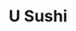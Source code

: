 ---
layout: place
title: "U Sushi"
permalink: /new-jersey/medford/u-sushi.html
stateAbbr: NJ
stateName: New Jersey
cityName: Medford
seo:
  name: "U Sushi"
  type: Restaurant
  links: https://www.usushimedford.com/
description: "Looking for sushi in Medford, New Jersey? Check out U Sushi for a delightful Japanese dining experience. Enjoy a variety of sushi and other dishes in a welco..."
place_id: ChIJraka3xwxwYkR_Uwopan-u2I
photos:
  - name: >-
      places/ChIJraka3xwxwYkR_Uwopan-u2I/photos/AeeoHcJg_YY8_OSMNnpFjBvcI5VZPGz5kpdy1Kk0s4sNelcDnw8-f6877NNyXBkK0kd8NQa8dnNsIgXkjVO3HzdOdecs62L3NEk1g-dDitASGDpawLXBplM6wZjFYRzVGSaKygd1ZYfFLeHKksJ2XfvGiVpYJ750z5uQuUr9kcmo6D_O1Np_In4U4vD0X3uDKZO6-YZEcmFSegPF3xUqfpKmZo3Tc_iNcDKZNCA4khqUfoKWDEF9WVpkASnDb4u0Q4GF-N7_1yIJHAuYnlD3s5IPxmEg-0d5qe3VmVLdrHIdJ7jbOg
    widthPx: 1639
    heightPx: 2048
    authorAttributions:
      - displayName: U SUSHI ASIAN CUISINE
        uri: https://maps.google.com/maps/contrib/115823374414805127320
        photoUri: >-
          https://lh3.googleusercontent.com/a-/ALV-UjU43uyaxJwm1twzR4gY8RJiu0YF6EHnV5Lp3oarl6ZQh4oTsp0=s100-p-k-no-mo
    flagContentUri: >-
      https://www.google.com/local/imagery/report/?cb_client=maps_api_places.places_api&image_key=!1e10!2sAF1QipOFTUnjKAzRGkOfU39AShQK9cVwHu6wQdZ0zkf_&hl=en-US
    googleMapsUri: >-
      https://www.google.com/maps/place//data=!3m4!1e2!3m2!1sAF1QipOFTUnjKAzRGkOfU39AShQK9cVwHu6wQdZ0zkf_!2e10!4m2!3m1!1s0x89c1311cdf1aa9ad:0x62bbfea9a5284cfd
  - name: >-
      places/ChIJraka3xwxwYkR_Uwopan-u2I/photos/AeeoHcL-9Y29ewzhKkbiCif3gCKKGikLTdCRpr-oy1NKvL83KaWp2ZSBzu5lCHGPMg1zxuim-2ZjH-5Oy8lRN1UWu0p3G3GTwMNhwdiEBBsWF64tAzCbgu4iLuQ0NVp8g9c6Qpq6Op_3KHZWGDKdYYBwtqpwKIqllSaZZvfBgkYByZp0yZUzRXyCeQOlwuxI59m48oeNEslkQUGYAApdqqcqNclhhXvrJS_dYRW-lnSPzNkuuOccNYiestzLuELq83_dLQ79LreIpCbnnNt-km1ziS3yjhbwkm6ksA4Tb8jNDzit0A
    widthPx: 2048
    heightPx: 1152
    authorAttributions:
      - displayName: U SUSHI ASIAN CUISINE
        uri: https://maps.google.com/maps/contrib/115823374414805127320
        photoUri: >-
          https://lh3.googleusercontent.com/a-/ALV-UjU43uyaxJwm1twzR4gY8RJiu0YF6EHnV5Lp3oarl6ZQh4oTsp0=s100-p-k-no-mo
    flagContentUri: >-
      https://www.google.com/local/imagery/report/?cb_client=maps_api_places.places_api&image_key=!1e10!2sAF1QipMySxbBmqTuiA_-7QtK9_vqMKEYRmA0RznL1ND-&hl=en-US
    googleMapsUri: >-
      https://www.google.com/maps/place//data=!3m4!1e2!3m2!1sAF1QipMySxbBmqTuiA_-7QtK9_vqMKEYRmA0RznL1ND-!2e10!4m2!3m1!1s0x89c1311cdf1aa9ad:0x62bbfea9a5284cfd
  - name: >-
      places/ChIJraka3xwxwYkR_Uwopan-u2I/photos/AeeoHcJODSqSle9a1F1nyMCM3ThYNdqvBUc49oAHgXTPSnbKHIp6HbILUFjAWshfVesYo7VXip73jqParqSgR2zRr4nYoXhUM1t6SlGDEeSNwQeY8t-9XwkugEM2cCKPCH5bpE9OFpw0_kOqcifo0cUQLp3rIKtBkOE35RMzvekWhB3bNoy6f-5j2zOA8dgt1spbHnmkBPp4GlBKj90FJb3WdrGfO8-2zbVtx6TPGSsKSMFwasJr_YmMruqSZm0AmvqL-aIBqOu1rP9ZiNJDXgEHdFDnnRUg231V9pNT2ikPYtHZEQ7_dSZ-YCXiTDQZt2Ol1qeRMEMuEW3icPPo3-MO-ZmPFWKb3hpoaeAGplKeB7cq1A351rvkIoYXu7JtwIgoRm90oJQbGbwmpEAejCLlGLeEqO02P3bp4o7W6bTKvJ7hpuA
    widthPx: 640
    heightPx: 480
    authorAttributions:
      - displayName: Veronica Hunter
        uri: https://maps.google.com/maps/contrib/107539841970415354602
        photoUri: >-
          https://lh3.googleusercontent.com/a/ACg8ocLemHYSff8yLnJ6ReZKNDNSGH1sM5kbI_ewyES3TLnUkW3jGw=s100-p-k-no-mo
    flagContentUri: >-
      https://www.google.com/local/imagery/report/?cb_client=maps_api_places.places_api&image_key=!1e10!2sCIHM0ogKEICAgMCwzujw5AE&hl=en-US
    googleMapsUri: >-
      https://www.google.com/maps/place//data=!3m4!1e2!3m2!1sCIHM0ogKEICAgMCwzujw5AE!2e10!4m2!3m1!1s0x89c1311cdf1aa9ad:0x62bbfea9a5284cfd
  - name: >-
      places/ChIJraka3xwxwYkR_Uwopan-u2I/photos/AeeoHcKatMIO7D1l2r0dWLTES0T-uwr9l1AfqdC6NWu-2Sp1PNMGrggBGiNVBP92_m1h3XF-44emg-7vOTck_RpcIcVIjbohFiKwJkMKoN2xDtTh7YLdgmY9fc5hV-vxT8Hjh_8PscxgVx4Imb2nG_rqzfMFPTbi2S4zWAEYxyPI4OjJ8eUdTxx95MDGH4cBocqSPRZf4nnQf1t8WOwcSHBigsE8F6BXEV8VU_CLI3SMTZg2eKcCfm4GJVIxDIaufTKDPuZn6YO7kqpbQUOjRE2lw7c9ujUN3deoJ9AgClgv8cEQ5OQL8KMEm9IvqPp7zVG1iRXiDS0VPIFBHJ_7i3gH8O3cpCqJ4yvQonlNPWa0IHc70ue_RfsU1AitBZFs0DAxOdiGWb9FBhmIBupSxvG0NKip0JQZufTpLvzkWyy0cfz1Hg
    widthPx: 4000
    heightPx: 3000
    authorAttributions:
      - displayName: james dickinson
        uri: https://maps.google.com/maps/contrib/112011970648461936114
        photoUri: >-
          https://lh3.googleusercontent.com/a/ACg8ocKeWg6kS-zAFHpwOxNlzawMLvRnRRBLZmqQhvVl0DlceWfWuQ=s100-p-k-no-mo
    flagContentUri: >-
      https://www.google.com/local/imagery/report/?cb_client=maps_api_places.places_api&image_key=!1e10!2sCIHM0ogKEICAgIDrnNCEOg&hl=en-US
    googleMapsUri: >-
      https://www.google.com/maps/place//data=!3m4!1e2!3m2!1sCIHM0ogKEICAgIDrnNCEOg!2e10!4m2!3m1!1s0x89c1311cdf1aa9ad:0x62bbfea9a5284cfd
  - name: >-
      places/ChIJraka3xwxwYkR_Uwopan-u2I/photos/AeeoHcIgnB8Pz7YVkkSf60h2-qKjRDsJi4iX_7qgyhEFUVTeu_BOjux3g1jETIZzML5CckbpxQsFeQkcHhFxWX7FUskcJ08xPZ1DCHx6W6p5zLBmXcepOZrgLOe5N0aoAzd7aGUu0Eqnp1zVwqA-LACJO6j77wizvUgcFJrD7Uos9CWZdTXgJvLmCkYWZqfyXbYuu8GQINT75NeEgGEeMIzDNyuq1j4cZyjFOCFHZqpYQJcIa2Sxp90a8prcfscQIZoNAn6pcdHIxOFnDeW1Ry8q0t0sOCTsKQMamB_PSpqqSAsrpHCs25Uj5OQy5nIu5Ytq5XOODRAtg1r7NAhSgmORpJQJu-Fg-l9xCIRQcdhVZw6r_93_mJvFynZoou_0HJRO6I5TtSzec_aGgUhb-MDAHnFAl6TThRP8yXKJ2vBJNTffPlrX
    widthPx: 1702
    heightPx: 1276
    authorAttributions:
      - displayName: Alice H
        uri: https://maps.google.com/maps/contrib/112972215720070325583
        photoUri: >-
          https://lh3.googleusercontent.com/a-/ALV-UjWY-eijfXxCXpYNuZkylGL2uUzN-BrFUqfgc9cnqlbVGviYvVE-=s100-p-k-no-mo
    flagContentUri: >-
      https://www.google.com/local/imagery/report/?cb_client=maps_api_places.places_api&image_key=!1e10!2sCIHM0ogKEICAgICd4vGdzQE&hl=en-US
    googleMapsUri: >-
      https://www.google.com/maps/place//data=!3m4!1e2!3m2!1sCIHM0ogKEICAgICd4vGdzQE!2e10!4m2!3m1!1s0x89c1311cdf1aa9ad:0x62bbfea9a5284cfd
  - name: >-
      places/ChIJraka3xwxwYkR_Uwopan-u2I/photos/AeeoHcJ0cViXpFx_ymJbCH5G8jGWwSzgbPHMjIUvwLF6yihDwJyspV90S9XiNRDiZ7sK8AXycFdTkN-IwqBxxDmUZyZxwstSolvxpXL696l3qeRe9K-dyEGLAX7XGyB8mtxNua8LwZXgjtdb7a2D4rNGhE5JqcYLd82mrmXPzgO8SeHbSuJ_eUlLAmWeoDv-qZSjrlJNiN6sZUUKb-oRCraGqRO9sMVJSYemgyqYaDVb2o5qbhUNYUL6i4PnQ7WlQsP3ntehNsLpO6CLRtr-HrOsnn-naaNBVEZXDK2O3QO7MoJwlA
    widthPx: 1702
    heightPx: 1276
    authorAttributions:
      - displayName: U SUSHI ASIAN CUISINE
        uri: https://maps.google.com/maps/contrib/115823374414805127320
        photoUri: >-
          https://lh3.googleusercontent.com/a-/ALV-UjU43uyaxJwm1twzR4gY8RJiu0YF6EHnV5Lp3oarl6ZQh4oTsp0=s100-p-k-no-mo
    flagContentUri: >-
      https://www.google.com/local/imagery/report/?cb_client=maps_api_places.places_api&image_key=!1e10!2sAF1QipPtAUIXKAHfmNd661caw0QKAiKJdHWz7-GIEk_2&hl=en-US
    googleMapsUri: >-
      https://www.google.com/maps/place//data=!3m4!1e2!3m2!1sAF1QipPtAUIXKAHfmNd661caw0QKAiKJdHWz7-GIEk_2!2e10!4m2!3m1!1s0x89c1311cdf1aa9ad:0x62bbfea9a5284cfd
  - name: >-
      places/ChIJraka3xwxwYkR_Uwopan-u2I/photos/AeeoHcL_2jky4R3aHqunEIE0-b97RJe4sfXs9GP6hEmXyiG-JcFeC4GVPztjyjeTzH-QtwwnygGfySIG_CLkGLEyu3KJUZwaeoV0Jmx71Akr9CrDN5RzFzmhZIR36VV6l3_WDwZ4z1QV7hYemRHgEFPGXIVZITd9IOVBvTgDfXHwW8GqNNryQr07Uy8VhmB4jAVK1wbREGtTMLc3Tv80R4UIhOXZqfhkEPAIf0kT3OefhU-zE44-4Gkc1t5vwHBDLx-zSZuum5RV6TrOj31lmc4272yW8lRgb1_Wqx61vVEgi9_U8I_AQkEBeYifOMf2PWrxi74Wo9gIuwwgdRzP5BmlfitQ-gXlPLC_Ey81262_eYKB2HIqTr8PoX7lsi19utZaRTIgukcv888Kgp0atW9GtISnjMruPhsWE4-W-OekVyFkIP9V
    widthPx: 3000
    heightPx: 4000
    authorAttributions:
      - displayName: james dickinson
        uri: https://maps.google.com/maps/contrib/112011970648461936114
        photoUri: >-
          https://lh3.googleusercontent.com/a/ACg8ocKeWg6kS-zAFHpwOxNlzawMLvRnRRBLZmqQhvVl0DlceWfWuQ=s100-p-k-no-mo
    flagContentUri: >-
      https://www.google.com/local/imagery/report/?cb_client=maps_api_places.places_api&image_key=!1e10!2sCIHM0ogKEICAgIC_06P8gQE&hl=en-US
    googleMapsUri: >-
      https://www.google.com/maps/place//data=!3m4!1e2!3m2!1sCIHM0ogKEICAgIC_06P8gQE!2e10!4m2!3m1!1s0x89c1311cdf1aa9ad:0x62bbfea9a5284cfd
  - name: >-
      places/ChIJraka3xwxwYkR_Uwopan-u2I/photos/AeeoHcImXB-x7i8G6QfPxrNZA5qNgADMZ56xxa0jVgYewPoVfm4HZG9gTBBcqpv-6-VfO3xGXUvzp97o4dDiOUDKJdQrjAGsNFSkfK47mlstt0eHuRDH4Q-NIfUCfnoTM9WH0en-aM5tu6D7dugOYblIVvdXEe-AUFlJtimotC3iJZ_w2u7mOMI8gSwBOateYJFsnX1Wv0WjysBkLNaNge5cRjOPyPiKwa8asYkwNamNxtkgbi6xU3pJxDhpmLGmTdl85PmXQtcFclZrMQCmZChnuR7rMzCCdFYWApmmjDqJ4yZIDKAKxSwfg00Bkk6puPQ4br2LBQD_judqD_houUhSp_vrqpZdKaTjPeGbItcQvefJXOO12uCuSWdVxTnpzJ-L1hmLIrYdhJ2NYdCW3K53zX4MZQOBNWNVwEjDU0BJzKu67g
    widthPx: 3000
    heightPx: 4000
    authorAttributions:
      - displayName: james dickinson
        uri: https://maps.google.com/maps/contrib/112011970648461936114
        photoUri: >-
          https://lh3.googleusercontent.com/a/ACg8ocKeWg6kS-zAFHpwOxNlzawMLvRnRRBLZmqQhvVl0DlceWfWuQ=s100-p-k-no-mo
    flagContentUri: >-
      https://www.google.com/local/imagery/report/?cb_client=maps_api_places.places_api&image_key=!1e10!2sCIHM0ogKEICAgIC9vZXmIA&hl=en-US
    googleMapsUri: >-
      https://www.google.com/maps/place//data=!3m4!1e2!3m2!1sCIHM0ogKEICAgIC9vZXmIA!2e10!4m2!3m1!1s0x89c1311cdf1aa9ad:0x62bbfea9a5284cfd
  - name: >-
      places/ChIJraka3xwxwYkR_Uwopan-u2I/photos/AeeoHcKC2L_hMkdOF71fWrmgzEfHh5RDFm7WNRftJZfwnvjik9er5Ot1df364Gdoc-VGx5rgvNLRcbmV-neyUHe2vrqlXIDuKf5-y-ERQaIAXRBS5q_k-yD8VdvLzUH74g7NxFDdoOf3jENVh9j7bFBRkGPKCdpekyMQRfeOhgi-fMcA_DebGesmJJydGyVT55KmRaHx0if4MkgRiu8bj_OL7blFoThZvBlcF650JBgx-GWBUDKWTpSN3skvY3DeEWnBIWM6qkLzoV2aRsHNhg-Xb8P4G4Gx8_bX2A0_PJenorhKVQ
    widthPx: 2908
    heightPx: 3877
    authorAttributions:
      - displayName: U SUSHI ASIAN CUISINE
        uri: https://maps.google.com/maps/contrib/115823374414805127320
        photoUri: >-
          https://lh3.googleusercontent.com/a-/ALV-UjU43uyaxJwm1twzR4gY8RJiu0YF6EHnV5Lp3oarl6ZQh4oTsp0=s100-p-k-no-mo
    flagContentUri: >-
      https://www.google.com/local/imagery/report/?cb_client=maps_api_places.places_api&image_key=!1e10!2sAF1QipMVCH4wydzrSArLkiSKzgplKtQY6Cs8F1M86iWe&hl=en-US
    googleMapsUri: >-
      https://www.google.com/maps/place//data=!3m4!1e2!3m2!1sAF1QipMVCH4wydzrSArLkiSKzgplKtQY6Cs8F1M86iWe!2e10!4m2!3m1!1s0x89c1311cdf1aa9ad:0x62bbfea9a5284cfd
  - name: >-
      places/ChIJraka3xwxwYkR_Uwopan-u2I/photos/AeeoHcL1EAs426qb9fRx799u0tODVC6wd1MvGuHvLQlPdYqPmGB5_kTahq358TF_fkbu9Ll-ORVoYZl8ebnpXXTiHNTbExSmk62H2drHXgiA7V_TTFktlyHGMiNBAxxQxt4zteBUjPW9IWEqfk001HYxnYyosDOtfhAxvoO6cQQzgKC813UQKo89Elm6h81hWRbsUHWyI8KFYS-f646y2D2xR6hWd658W6zoJMzUgPhNEj6kvvLGEUyDWkxTC2B_hmPjSf8PsPAUUOTsl0kHHg_lApiBS6Vqys445uThnyMuHxkvvrIlu6anwSmQliXOGRVmnZb_bvCem9AkretBqONZ-TflerNPM0HX5HiXKtOVNhk0Psh543HynybQjVdmFEymCn_y9uiChgY5-dnbIFr6j9cJgUjJVSO3zYh2Z1WnXI6Pmg
    widthPx: 3024
    heightPx: 4032
    authorAttributions:
      - displayName: '#Hashtag SteveJ'
        uri: https://maps.google.com/maps/contrib/108821826773595533454
        photoUri: >-
          https://lh3.googleusercontent.com/a-/ALV-UjX9vanfj_S88tZT1iFBPeHB2rFx6XkO-EY_BHlCNg0kBXYDw19TbA=s100-p-k-no-mo
    flagContentUri: >-
      https://www.google.com/local/imagery/report/?cb_client=maps_api_places.places_api&image_key=!1e10!2sCIHM0ogKEICAgICe4uekGA&hl=en-US
    googleMapsUri: >-
      https://www.google.com/maps/place//data=!3m4!1e2!3m2!1sCIHM0ogKEICAgICe4uekGA!2e10!4m2!3m1!1s0x89c1311cdf1aa9ad:0x62bbfea9a5284cfd
address: 200 Tuckerton Rd suite 8, Medford, NJ 08055, USA
street: 200 Tuckerton Rd suite 8
city: Medford
state: NJ
zip: '08055'
country: USA
neighborhood: null
latitude: '39.869431'
longitude: '-74.848716'
accessibility_options:
  wheelchairAccessibleParking: true
  wheelchairAccessibleEntrance: true
  wheelchairAccessibleRestroom: true
  wheelchairAccessibleSeating: true
business_status: OPERATIONAL
name: U Sushi
google_maps_links:
  directionsUri: >-
    https://www.google.com/maps/dir//''/data=!4m7!4m6!1m1!4e2!1m2!1m1!1s0x89c1311cdf1aa9ad:0x62bbfea9a5284cfd!3e0
  placeUri: https://maps.google.com/?cid=7114560040935640317
  writeAReviewUri: >-
    https://www.google.com/maps/place//data=!4m3!3m2!1s0x89c1311cdf1aa9ad:0x62bbfea9a5284cfd!12e1
  reviewsUri: >-
    https://www.google.com/maps/place//data=!4m4!3m3!1s0x89c1311cdf1aa9ad:0x62bbfea9a5284cfd!9m1!1b1
  photosUri: >-
    https://www.google.com/maps/place//data=!4m3!3m2!1s0x89c1311cdf1aa9ad:0x62bbfea9a5284cfd!10e5
primary_type: Asian Restaurant
opening_hours:
  regular: null
  current: null
secondary_opening_hours:
  regular:
    weekdayDescriptions: null
    type: null
  current:
    weekdayDescriptions: null
    type: null
phone: (856) 334-8898
price_level: PRICE_LEVEL_MODERATE
price_range: $20 &ndash; $30
rating: '4.7'
rating_count: 95
website: https://www.usushimedford.com/
reviews:
  - name: >-
      places/ChIJraka3xwxwYkR_Uwopan-u2I/reviews/ChZDSUhNMG9nS0VJQ0FnSUM5dmVXa0V3EAE
    relativePublishTimeDescription: 2 months ago
    rating: 5
    text:
      text: >-
        Best sashimi in the Medford/Tabernacle area hands down. Service is
        excellent. Hibachi dishes are great. Hot and sour soup is the best I've
        had. Highly recommend.
      languageCode: en
    originalText:
      text: >-
        Best sashimi in the Medford/Tabernacle area hands down. Service is
        excellent. Hibachi dishes are great. Hot and sour soup is the best I've
        had. Highly recommend.
      languageCode: en
    authorAttribution:
      displayName: james dickinson
      uri: https://www.google.com/maps/contrib/112011970648461936114/reviews
      photoUri: >-
        https://lh3.googleusercontent.com/a/ACg8ocKeWg6kS-zAFHpwOxNlzawMLvRnRRBLZmqQhvVl0DlceWfWuQ=s128-c0x00000000-cc-rp-mo-ba5
    publishTime: '2025-02-05T21:15:15.267750Z'
    flagContentUri: >-
      https://www.google.com/local/review/rap/report?postId=ChZDSUhNMG9nS0VJQ0FnSUM5dmVXa0V3EAE&d=17924085&t=1
    googleMapsUri: >-
      https://www.google.com/maps/reviews/data=!4m6!14m5!1m4!2m3!1sChZDSUhNMG9nS0VJQ0FnSUM5dmVXa0V3EAE!2m1!1s0x89c1311cdf1aa9ad:0x62bbfea9a5284cfd
  - name: >-
      places/ChIJraka3xwxwYkR_Uwopan-u2I/reviews/ChZDSUhNMG9nS0VJQ0FnSURmd3Ztb1pREAE
    relativePublishTimeDescription: 3 months ago
    rating: 5
    text:
      text: >-
        This was the best experience of my life. Literally the best sushi I’ve
        ever had in the universe. I got the spicy tuna roll and I actually
        started crying when I had a bite. Literally so good, i also got the
        dragon ball or whatever and i was a little hesitant because idk wtf a
        dragon ball was but it was soooo good. They ate! Oh and my brother got
        the hibachi steak… it was so good too def recommend. If you live in
        Medford and never been here you live under a rock
      languageCode: en
    originalText:
      text: >-
        This was the best experience of my life. Literally the best sushi I’ve
        ever had in the universe. I got the spicy tuna roll and I actually
        started crying when I had a bite. Literally so good, i also got the
        dragon ball or whatever and i was a little hesitant because idk wtf a
        dragon ball was but it was soooo good. They ate! Oh and my brother got
        the hibachi steak… it was so good too def recommend. If you live in
        Medford and never been here you live under a rock
      languageCode: en
    authorAttribution:
      displayName: Jord B
      uri: https://www.google.com/maps/contrib/102344881576104282778/reviews
      photoUri: >-
        https://lh3.googleusercontent.com/a/ACg8ocJYco2HpYwXApJgJF2ic8eGau_RHA0CUnqBbxr8RVkHpMa2=s128-c0x00000000-cc-rp-mo
    publishTime: '2025-01-05T00:19:44.674765Z'
    flagContentUri: >-
      https://www.google.com/local/review/rap/report?postId=ChZDSUhNMG9nS0VJQ0FnSURmd3Ztb1pREAE&d=17924085&t=1
    googleMapsUri: >-
      https://www.google.com/maps/reviews/data=!4m6!14m5!1m4!2m3!1sChZDSUhNMG9nS0VJQ0FnSURmd3Ztb1pREAE!2m1!1s0x89c1311cdf1aa9ad:0x62bbfea9a5284cfd
  - name: >-
      places/ChIJraka3xwxwYkR_Uwopan-u2I/reviews/ChZDSUhNMG9nS0VJQ0FnSUQydzRyTFdnEAE
    relativePublishTimeDescription: 3 weeks ago
    rating: 5
    text:
      text: >-
        We ordered Tiger rolls and Salmon skin salads.

        The presentation of the two rectagular platters was captivating and
        unexpected. We smiled at the dry ice smoke coming out of a ceramic
        container to resemble a volcano.

        The crispy Salmon skins on the green salad reminded me of crispy bacon.

        Vhuntermassage LLC
      languageCode: en
    originalText:
      text: >-
        We ordered Tiger rolls and Salmon skin salads.

        The presentation of the two rectagular platters was captivating and
        unexpected. We smiled at the dry ice smoke coming out of a ceramic
        container to resemble a volcano.

        The crispy Salmon skins on the green salad reminded me of crispy bacon.

        Vhuntermassage LLC
      languageCode: en
    authorAttribution:
      displayName: Veronica Hunter
      uri: https://www.google.com/maps/contrib/107539841970415354602/reviews
      photoUri: >-
        https://lh3.googleusercontent.com/a/ACg8ocLemHYSff8yLnJ6ReZKNDNSGH1sM5kbI_ewyES3TLnUkW3jGw=s128-c0x00000000-cc-rp-mo-ba6
    publishTime: '2025-03-18T22:15:39.555545Z'
    flagContentUri: >-
      https://www.google.com/local/review/rap/report?postId=ChZDSUhNMG9nS0VJQ0FnSUQydzRyTFdnEAE&d=17924085&t=1
    googleMapsUri: >-
      https://www.google.com/maps/reviews/data=!4m6!14m5!1m4!2m3!1sChZDSUhNMG9nS0VJQ0FnSUQydzRyTFdnEAE!2m1!1s0x89c1311cdf1aa9ad:0x62bbfea9a5284cfd
  - name: >-
      places/ChIJraka3xwxwYkR_Uwopan-u2I/reviews/ChdDSUhNMG9nS0VJQ0FnTURnd09mR3BBRRAB
    relativePublishTimeDescription: a month ago
    rating: 5
    text:
      text: >-
        I'd give this place 10 stars if I could. The food is awesome and the
        service is always great.


        I've been to manu sushi places all across the country and this is some
        of the best food I've had. Great sushi and it's a big bonus that their
        other food is excellent as well.
      languageCode: en
    originalText:
      text: >-
        I'd give this place 10 stars if I could. The food is awesome and the
        service is always great.


        I've been to manu sushi places all across the country and this is some
        of the best food I've had. Great sushi and it's a big bonus that their
        other food is excellent as well.
      languageCode: en
    authorAttribution:
      displayName: Brad Schwarze
      uri: https://www.google.com/maps/contrib/114331905560131844526/reviews
      photoUri: >-
        https://lh3.googleusercontent.com/a-/ALV-UjX0YvFsb8t4LrMEShW4vq05GlqyCpnCnPWz4d9WiKKzlH17b0re=s128-c0x00000000-cc-rp-mo
    publishTime: '2025-02-21T23:33:44.681507Z'
    flagContentUri: >-
      https://www.google.com/local/review/rap/report?postId=ChdDSUhNMG9nS0VJQ0FnTURnd09mR3BBRRAB&d=17924085&t=1
    googleMapsUri: >-
      https://www.google.com/maps/reviews/data=!4m6!14m5!1m4!2m3!1sChdDSUhNMG9nS0VJQ0FnTURnd09mR3BBRRAB!2m1!1s0x89c1311cdf1aa9ad:0x62bbfea9a5284cfd
  - name: >-
      places/ChIJraka3xwxwYkR_Uwopan-u2I/reviews/ChZDSUhNMG9nS0VJQ0FnSUNlNHVmUWRBEAE
    relativePublishTimeDescription: 2 years ago
    rating: 4
    text:
      text: >-
        Heard many things about USushi so I gave it a try. Place was quiet, and
        not many tables taken so we were sat right away. They had a lot of take
        out going on. The waitstaff was fast and courteous. The food was good.
        The spicy kani salad very tasty as well as the beef negimaki. The dragon
        balls appetizer was good and unique. Both rolls were very good and the
        presentation was beyond good.
      languageCode: en
    originalText:
      text: >-
        Heard many things about USushi so I gave it a try. Place was quiet, and
        not many tables taken so we were sat right away. They had a lot of take
        out going on. The waitstaff was fast and courteous. The food was good.
        The spicy kani salad very tasty as well as the beef negimaki. The dragon
        balls appetizer was good and unique. Both rolls were very good and the
        presentation was beyond good.
      languageCode: en
    authorAttribution:
      displayName: '#Hashtag SteveJ'
      uri: https://www.google.com/maps/contrib/108821826773595533454/reviews
      photoUri: >-
        https://lh3.googleusercontent.com/a-/ALV-UjX9vanfj_S88tZT1iFBPeHB2rFx6XkO-EY_BHlCNg0kBXYDw19TbA=s128-c0x00000000-cc-rp-mo-ba7
    publishTime: '2022-09-09T23:37:39.629175Z'
    flagContentUri: >-
      https://www.google.com/local/review/rap/report?postId=ChZDSUhNMG9nS0VJQ0FnSUNlNHVmUWRBEAE&d=17924085&t=1
    googleMapsUri: >-
      https://www.google.com/maps/reviews/data=!4m6!14m5!1m4!2m3!1sChZDSUhNMG9nS0VJQ0FnSUNlNHVmUWRBEAE!2m1!1s0x89c1311cdf1aa9ad:0x62bbfea9a5284cfd
parking_options:
  freeParkingLot: true
payment_options:
  acceptsCreditCards: true
  acceptsDebitCards: true
  acceptsCashOnly: false
  acceptsNfc: true
allow_dogs: null
curbside_pickup: null
delivery: true
dine_in: true
good_for_children: true
good_for_groups: null
good_for_sports: false
live_music: false
menu_for_children: null
outdoor_seating: false
reservable: true
restroom: true
serves_beer: false
serves_breakfast: null
serves_brunch: false
serves_cocktails: false
serves_coffee: null
serves_dinner: true
serves_dessert: true
serves_lunch: true
serves_vegetarian_food: true
serves_wine: false
takeout: true
summary: null

---